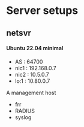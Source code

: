 # Server setups

## netsvr

#### Ubuntu 22.04 minimal

- AS   : 64700
- nic1 : 192.168.0.7
- nic2 : 10.5.0.7
- lo:1 : 10.80.0.7

A management host
- frr
- RADIUS
- syslog
